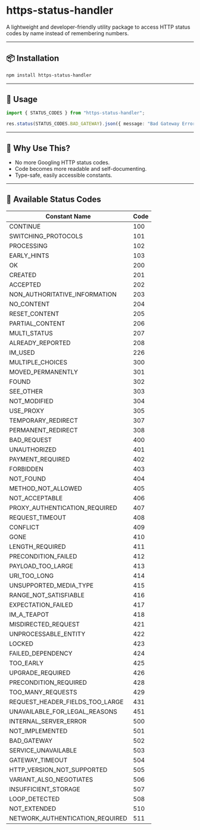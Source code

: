 # https-status-handler

A lightweight and developer-friendly utility package to access HTTP status codes by name instead of remembering numbers.

---

## 📦 Installation

```bash
npm install https-status-handler
```

---

## 🚀 Usage

```ts
import { STATUS_CODES } from "https-status-handler";

res.status(STATUS_CODES.BAD_GATEWAY).json({ message: "Bad Gateway Error" });
```

---

## 🧠 Why Use This?

- No more Googling HTTP status codes.
- Code becomes more readable and self-documenting.
- Type-safe, easily accessible constants.

---

## 📄 Available Status Codes

| Constant Name                   | Code |
| ------------------------------- | ---- |
| CONTINUE                        | 100  |
| SWITCHING_PROTOCOLS             | 101  |
| PROCESSING                      | 102  |
| EARLY_HINTS                     | 103  |
| OK                              | 200  |
| CREATED                         | 201  |
| ACCEPTED                        | 202  |
| NON_AUTHORITATIVE_INFORMATION   | 203  |
| NO_CONTENT                      | 204  |
| RESET_CONTENT                   | 205  |
| PARTIAL_CONTENT                 | 206  |
| MULTI_STATUS                    | 207  |
| ALREADY_REPORTED                | 208  |
| IM_USED                         | 226  |
| MULTIPLE_CHOICES                | 300  |
| MOVED_PERMANENTLY               | 301  |
| FOUND                           | 302  |
| SEE_OTHER                       | 303  |
| NOT_MODIFIED                    | 304  |
| USE_PROXY                       | 305  |
| TEMPORARY_REDIRECT              | 307  |
| PERMANENT_REDIRECT              | 308  |
| BAD_REQUEST                     | 400  |
| UNAUTHORIZED                    | 401  |
| PAYMENT_REQUIRED                | 402  |
| FORBIDDEN                       | 403  |
| NOT_FOUND                       | 404  |
| METHOD_NOT_ALLOWED              | 405  |
| NOT_ACCEPTABLE                  | 406  |
| PROXY_AUTHENTICATION_REQUIRED   | 407  |
| REQUEST_TIMEOUT                 | 408  |
| CONFLICT                        | 409  |
| GONE                            | 410  |
| LENGTH_REQUIRED                 | 411  |
| PRECONDITION_FAILED             | 412  |
| PAYLOAD_TOO_LARGE               | 413  |
| URI_TOO_LONG                    | 414  |
| UNSUPPORTED_MEDIA_TYPE          | 415  |
| RANGE_NOT_SATISFIABLE           | 416  |
| EXPECTATION_FAILED              | 417  |
| IM_A_TEAPOT                     | 418  |
| MISDIRECTED_REQUEST             | 421  |
| UNPROCESSABLE_ENTITY            | 422  |
| LOCKED                          | 423  |
| FAILED_DEPENDENCY               | 424  |
| TOO_EARLY                       | 425  |
| UPGRADE_REQUIRED                | 426  |
| PRECONDITION_REQUIRED           | 428  |
| TOO_MANY_REQUESTS               | 429  |
| REQUEST_HEADER_FIELDS_TOO_LARGE | 431  |
| UNAVAILABLE_FOR_LEGAL_REASONS   | 451  |
| INTERNAL_SERVER_ERROR           | 500  |
| NOT_IMPLEMENTED                 | 501  |
| BAD_GATEWAY                     | 502  |
| SERVICE_UNAVAILABLE             | 503  |
| GATEWAY_TIMEOUT                 | 504  |
| HTTP_VERSION_NOT_SUPPORTED      | 505  |
| VARIANT_ALSO_NEGOTIATES         | 506  |
| INSUFFICIENT_STORAGE            | 507  |
| LOOP_DETECTED                   | 508  |
| NOT_EXTENDED                    | 510  |
| NETWORK_AUTHENTICATION_REQUIRED | 511  |
